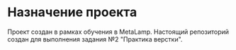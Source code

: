 # Назначение проекта

Проект создан в рамках обучения в MetaLamp.
Настоящий репозиторий создан для выполнения задания №2 "Практика верстки".